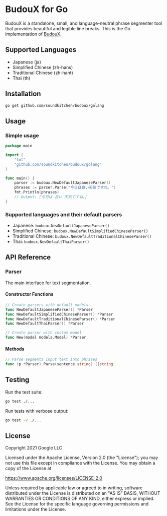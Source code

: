 # BudouX for Go

BudouX is a standalone, small, and language-neutral phrase segmenter tool that provides beautiful and legible line breaks.
This is the Go implementation of [BudouX](https://github.com/google/budoux).

## Supported Languages

- Japanese (ja)
- Simplified Chinese (zh-hans)
- Traditional Chinese (zh-hant)
- Thai (th)

## Installation

```bash
go get github.com/soundkitchen/budoux/golang
```

## Usage

### Simple usage

```go
package main

import (
    "fmt"
    "github.com/soundkitchen/budoux/golang"
)

func main() {
    parser := budoux.NewDefaultJapaneseParser()
    phrases := parser.Parse("今日は良い天気ですね。")
    fmt.Println(phrases)
    // Output: [今日は 良い 天気ですね。]
}
```

### Supported languages and their default parsers

- Japanese: `budoux.NewDefaultJapaneseParser()`
- Simplified Chinese: `budoux.NewDefaultSimplifiedChineseParser()`
- Traditional Chinese: `budoux.NewDefaultTraditionalChineseParser()`
- Thai: `budoux.NewDefaultThaiParser()`

## API Reference

### Parser

The main interface for text segmentation.

#### Constructor Functions

```go
// Create parsers with default models
func NewDefaultJapaneseParser() *Parser
func NewDefaultSimplifiedChineseParser() *Parser
func NewDefaultTraditionalChineseParser() *Parser
func NewDefaultThaiParser() *Parser

// Create parser with custom model
func New(model models.Model) *Parser
```

#### Methods

```go
// Parse segments input text into phrases
func (p *Parser) Parse(sentence string) []string
```

## Testing

Run the test suite:

```bash
go test ./...
```

Run tests with verbose output:

```bash
go test -v ./...
```

## License

Copyright 2021 Google LLC

Licensed under the Apache License, Version 2.0 (the "License");
you may not use this file except in compliance with the License.
You may obtain a copy of the License at

https://www.apache.org/licenses/LICENSE-2.0

Unless required by applicable law or agreed to in writing, software
distributed under the License is distributed on an "AS IS" BASIS,
WITHOUT WARRANTIES OR CONDITIONS OF ANY KIND, either express or implied.
See the License for the specific language governing permissions and
limitations under the License.
